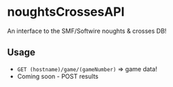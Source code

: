 # noughtsCrossesAPI

An interface to the SMF/Softwire noughts & crosses DB!

## Usage
* `GET (hostname)/game/(gameNumber)` => game data!
* Coming soon - POST results
